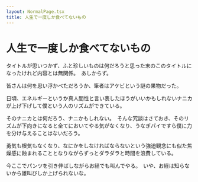 ```yaml
---
layout: NormalPage.tsx
title: 人生で一度しか食べてないもの
---
```


# 人生で一度しか食べてないもの

タイトルが思いつかず、ふと珍しいものは何だろうと思った末のこのタイトルになったけれど内容とは無関係。　あしからず。

皆さんは何を思い浮かべただろうか、筆者はアケビという謎の果物だった。

日頃、エネルギーというか真人間性と言い表したほうがいいかもしれないナニカが上げ下げして僕という人のリズムができている。

そのナニカとは何だろう、ナニかもしれない。　そんな冗談はさておき、そのリズムが下向きになると全てにおいてやる気がなくなり、うなぎパイですら僕に力を分け与えることはないだろう。

勇気も根気もなくなり、なにかをしなければならないという強迫観念にも似た焦燥感に蝕まれることとなりながらずっとダラダラと時間を浪費している。

今ここでパンツを引き伸ばしながらお経でも叫んでやる。　いや、お経は知らないから雄叫びしか上げられないな。
